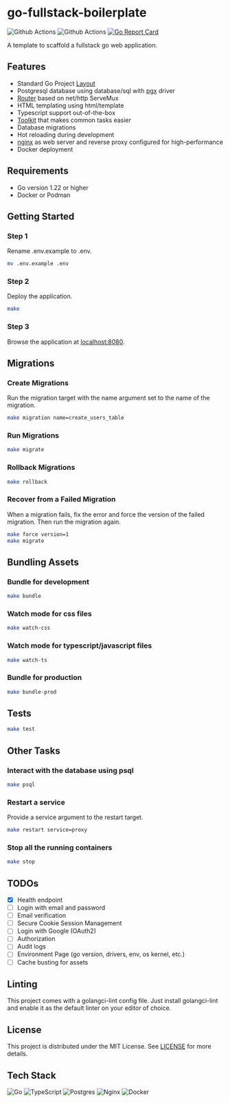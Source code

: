 # go-fullstack-boilerplate

![Github Actions](https://github.com/ferdiebergado/go-fullstack-boilerplate/actions/workflows/go.yml/badge.svg?event=push) ![Github Actions](https://github.com/ferdiebergado/go-fullstack-boilerplate/actions/workflows/security.yml/badge.svg?event=push) [![Go Report Card](https://goreportcard.com/badge/github.com/ferdiebergado/go-fullstack-boilerplate)](https://goreportcard.com/report/github.com/ferdiebergado/go-fullstack-boilerplate)

A template to scaffold a fullstack go web application.

## Features

-   Standard Go Project [Layout](https://github.com/golang-standards/project-layout)
-   Postgresql database using database/sql with [pgx](https://pkg.go.dev/github.com/jackc/pgx/stdlib) driver
-   [Router](https://github.com/ferdiebergado/goexpress) based on net/http ServeMux
-   HTML templating using html/template
-   Typescript support out-of-the-box
-   [Toolkit](https://github.com/ferdiebergado/gopherkit) that makes common tasks easier
-   Database migrations
-   Hot reloading during development
-   [nginx](https://nginx.org/en/) as web server and reverse proxy configured for high-performance
-   Docker deployment

## Requirements

-   Go version 1.22 or higher
-   Docker or Podman

## Getting Started

### Step 1

Rename .env.example to .env.

```sh
mv .env.example .env
```

### Step 2

Deploy the application.

```sh
make
```

### Step 3

Browse the application at [localhost:8080](http://locahost:8080).

## Migrations

### Create Migrations

Run the migration target with the name argument set to the name of the migration.

```sh
make migration name=create_users_table
```

### Run Migrations

```sh
make migrate
```

### Rollback Migrations

```sh
make rollback
```

### Recover from a Failed Migration

When a migration fails, fix the error and force the version of the failed migration.
Then run the migration again.

```sh
make force version=1
make migrate
```

## Bundling Assets

### Bundle for development

```sh
make bundle
```

### Watch mode for css files

```sh
make watch-css
```

### Watch mode for typescript/javascript files

```sh
make watch-ts
```

### Bundle for production

```sh
make bundle-prod
```

## Tests

```sh
make test
```

## Other Tasks

### Interact with the database using psql

```sh
make psql
```

### Restart a service

Provide a service argument to the restart target.

```sh
make restart service=proxy
```

### Stop all the running containers

```sh
make stop
```

## TODOs

-   [x] Health endpoint
-   [ ] Login with email and password
-   [ ] Email verification
-   [ ] Secure Cookie Session Management
-   [ ] Login with Google (OAuth2)
-   [ ] Authorization
-   [ ] Audit logs
-   [ ] Environment Page (go version, drivers, env, os kernel, etc.)
-   [ ] Cache busting for assets

## Linting

This project comes with a golangci-lint config file. Just install golangci-lint and enable it as the default linter on your editor of choice.

## License

This project is distributed under the MIT License. See [LICENSE](https://github.com/ferdiebergado/go-fullstack-boilerplate/blob/main/LICENSE) for more details.

## Tech Stack

![Go](https://img.shields.io/badge/go-%2300ADD8.svg?style=for-the-badge&logo=go&logoColor=white) ![TypeScript](https://img.shields.io/badge/typescript-%23007ACC.svg?style=for-the-badge&logo=typescript&logoColor=white) ![Postgres](https://img.shields.io/badge/postgres-%23316192.svg?style=for-the-badge&logo=postgresql&logoColor=white) ![Nginx](https://img.shields.io/badge/nginx-%23009639.svg?style=for-the-badge&logo=nginx&logoColor=white) ![Docker](https://img.shields.io/badge/docker-%230db7ed.svg?style=for-the-badge&logo=docker&logoColor=white)
